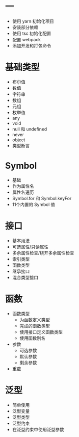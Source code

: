# 一
+ 使用 yarn 初始化项目
+ 安装部分依赖
+ 使用 tsc 初始化配置
+ 配置 webpack
+ 添加开发和打包命令

# 基础类型
  + 布尔值
  + 数值
  + 字符串
  + 数组
  + 元组
  + 枚举值
  + any
  + void
  + null 和 undefined
  + never
  + object
  + 类型断言

# Symbol
  + 基础
  + 作为属性名
  + 属性名遍历
  + Symbol.for 和 Symbol.keyFor
  + 11个内置的 Symbol 值

# 接口
  + 基本用法
  + 可选属性/只读属性
  + 多余属性检查/绕开多余属性检查
  + 索引类型
  + 函数类型
  + 继承接口
  + 混合类型接口

# 函数
  + 函数类型
    - 为函数定义类型
    - 完成的函数类型
    - 使用接口定义函数类型
    - 使用函数别名
  + 参数
    - 可选参数
    - 默认参数
    - 剩余参数
  + 重载

# 泛型
  + 简单使用
  + 泛型变量
  + 泛型类型
  + 泛型约束
  + 在泛型约束中使用泛型参数
